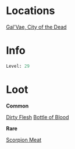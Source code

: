 <!-- TITLE: A Blood Slime -->

# Locations
[Gal'Vae, City of the Dead](galvae)

# Info

```perl
Level: 29
```


# Loot

**Common**

[Dirty Flesh](dirty-flesh)
[Bottle of Blood](bottle-of-blood)



**Rare**

[Scorpion Meat](scorpion-meat)